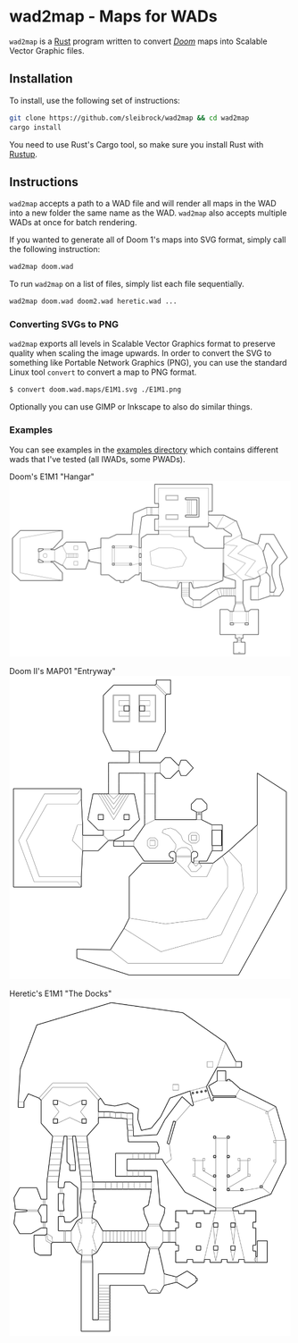 # wad2map - Maps for WADs

`wad2map` is a [Rust](https://rust-lang.org/) program written to convert *[Doom](https://en.wikipedia.org/wiki/Doom_(1993_video_game))* maps into Scalable Vector Graphic files.


## Installation

To install, use the following set of instructions:
```bash
git clone https://github.com/sleibrock/wad2map && cd wad2map
cargo install
```

You need to use Rust's Cargo tool, so make sure you install Rust with [Rustup](https://www.rustup.rs/).

## Instructions

`wad2map` accepts a path to a WAD file and will render all maps in the WAD into a new folder the same name as the WAD. `wad2map` also accepts multiple WADs at once for batch rendering.

If you wanted to generate all of Doom 1's maps into SVG format, simply call the following instruction:
```bash
wad2map doom.wad
```

To run `wad2map` on a list of files, simply list each file sequentially.
```bash
wad2map doom.wad doom2.wad heretic.wad ...
```

### Converting SVGs to PNG

`wad2map` exports all levels in Scalable Vector Graphics format to preserve quality when scaling the image upwards. In order to convert the SVG to something like Portable Network Graphics (PNG), you can use the standard Linux tool `convert` to convert a map to PNG format.

```bash
$ convert doom.wad.maps/E1M1.svg ./E1M1.png
```

Optionally you can use GIMP or Inkscape to also do similar things.


### Examples

You can see examples in the [examples directory](https://github.com/sleibrock/wad2map/tree/master/examples) which contains different wads that I've tested (all IWADs, some PWADs).

Doom's E1M1 "Hangar"
![Doom E1M1](https://raw.githubusercontent.com/sleibrock/wad2map/master/examples/doom/E1M1.png)

Doom II's MAP01 "Entryway"
![Doom 2 MAP01](https://raw.githubusercontent.com/sleibrock/wad2map/master/examples/doom2/MAP01.png)

Heretic's E1M1 "The Docks"
![Heretic E1M1](https://raw.githubusercontent.com/sleibrock/wad2map/master/examples/heretic/E1M1.png)


